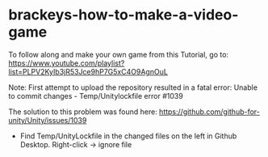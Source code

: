 # brackeys-how-to-make-a-video-game

To follow along and make your own game from this Tutorial, go to: https://www.youtube.com/playlist?list=PLPV2KyIb3jR53Jce9hP7G5xC4O9AgnOuL

Note: First attempt to upload the repository resulted in a fatal error: Unable to commit changes - Temp/Unitylockfile error #1039

The solution to this problem was found here: https://github.com/github-for-unity/Unity/issues/1039

  - Find Temp/UnityLockfile in the changed files on the left in Github Desktop.
    Right-click -> ignore file
